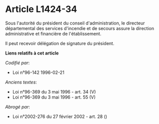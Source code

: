# Article L1424-34

Sous l'autorité du président du conseil d'administration, le directeur départemental des services d'incendie et de secours
assure la direction administrative et financière de l'établissement.

Il peut recevoir délégation de signature du président.

**Liens relatifs à cet article**

_Codifié par_:

  - Loi n°96-142 1996-02-21

_Anciens textes_:

  - Loi n°96-369 du 3 mai 1996 - art. 34 (V)
  - Loi n°96-369 du 3 mai 1996 - art. 55 (V)

_Abrogé par_:

  - Loi n°2002-276 du 27 février 2002 - art. 28 ()
